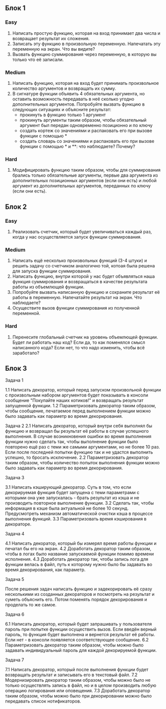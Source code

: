 ## Блок 1
### Easy

1. Написать простую функцию, которая на вход принимает два числа и возвращает результат
их сложения.
2. Записать эту функцию в произвольную переменную. Напечатать эту переменную на экран. Что вы видите?
3. Вызвать функцию суммирования через переменную, в которую вы только что её записали.

### Medium

1. Написать функцию, которая на вход будет принимать произвольное количество аргументов и возвращать их сумму.
2. В сигнатуре функции объявить 4 обязательных аргумента, но оставить возможность передавать в неё сколько угодно
дополнительных аргументов. Попробуйте вызвать функцию в следующих ситуациях и объясните результат:
   - прокинуть в функцию только 1 аргумент
   - прокинуть аргументы таким образом, чтобы обязательный аргумент был передан одновременно позиционно и по ключу
   - создать кортеж со значениями и распаковать его при вызове функции с помощью *
   - создать словарь со значениями и распаковать его при вызове функции с помощью * и **: что наблюдаете? Почему?

### Hard

1. Модифицировать функцию таким образом, чтобы для суммирования брались только обязательные аргументы, первые
два аргумента из дополнительных позиционных аргументов (если они есть) и любой аргумент из дополнительных аргументов,
переданных по ключу (если они есть).

## Блок 2

### Easy

1. Реализовать счетчик, который будет увеличиваться каждый раз, когда у нас осуществляется запуск функции суммирования.

### Medium

1. Написать ещё несколько произвольных функций (3-4 штуки) и решить задачу со счетчиком аналогично той, котоая была
решена для запуска функции суммирования.
2. Написать функцию, внутри которой у нас будет объявляться наша функция суммирования и возвращаться в качестве 
результата работы из объемлющей функции.
3. Попробуйте вызвать написанную функцию и сохраните результат её работы в переменную. Напечатайте результат на экран.
Что наблюдаете?
4. Осуществите вызов функции суммирования из полученной переменной.

### Hard

1. Перенесите глобальный счетчик на уровень объемлющей функции. Будет ли работать наш код? Если да, то как поменялся 
смысл написанного кода? Если нет, то что надо изменить, чтобы всё заработало?

## Блок 3

Задача 1

1.1 Написать декоратор, который перед запуском произвольной функции с произвольным набором аргументов будет показывать
в консоли сообщение "Покупайте наших котиков!" и возвращать результат запущенной функции.
1.2 Параметризовать декоратор таким образом, чтобы сообщение, печатаемое перед выполнением функции можно было задавать
как параметр во время декорирования.

Задача 2
2.1 Написать декоратор, который внутри себя выполнял бы функцию и возвращал бы результат её работы в случае успешного
выполнения. В случае возникновения ошибки во время выполнения функции нужно сделать так, чтобы выполнение функции было
повторено ещё раз с теми же самыми аргументами, но не более 10 раз. Если после последней попытки функцию так и не 
удастся выполнить успешно, то бросать исключение.
2.2 Параметризовать декоратор таким образом, чтобы количество попыток выполнения функции можно было задавать как 
параметр во время декорирования.

Задача 3

3.1 Написать кэширующий декоратор. Суть в том, что если декорируемая функция будет запущена с теми параметрами с 
которыми она уже запускалась - брать результат из кэша и не производить повторное выполнение функции.
3.2 Сделать так, чтобы информация в кэше была актуальной не более 10 секунд. Предусмотреть механизм автоматической
очистки кэша в процессе выполнения функций.
3.3 Параметризовать время кэширования в декораторе.

Задача 4

4.1 Написать декоратор, который бы измерял время работы функции и печатал бы его на экран.
4.2 Доработать декоратор таким образом, чтобы в логах было название запускаемой функции помимо времени исполнения.
4.3 Доработать декоратор так, чтобы запись лога для функции велась в файл, путь к которому нужно было бы задавать
во время декорирования, как параметр.

Задача 5

После решения задач написать функцию и задекорировать её сразу несколькими из созданных декораторов и посмотреть 
на результат и суметь объяснить его. Потом поменять порядок декорирования и проделать то же самое.

Задача 6

6.1 Написать декоратор, который будет запрашивать у пользователя пароль при попытке функции осуществить вызов. Если 
введён верный пароль, то функция будет выполнена и вернется результат её работы. Если нет - в консоли появляется 
соответствующее сообщение.
6.2 Параметризовать декоратор таким образом, чтобы можно было задавать индивидуальный пароль для каждой декорируемой
функции.

Задача 7

7.1 Написать декоратор, который после выполнения функции будет возвращать результат и записывать его в текстовый файл.
7.2 Модернизировать декоратор таким образом, чтобы можно было не только осуществлять запись в файл, но и в целом 
производить любую операцию логирования или оповещения.
7.3 Доработать декоратор таким образом, чтобы можно было при декорировании можно было передавать список нотификаторов.
